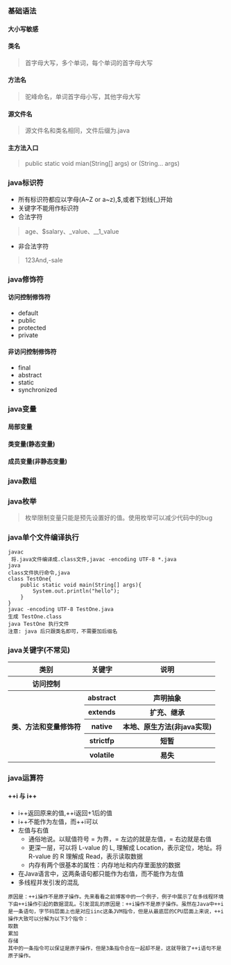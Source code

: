 ### 基础语法
#### 大小写敏感
#### 类名
> 首字母大写，多个单词，每个单词的首字母大写
#### 方法名
> 驼峰命名，单词首字母小写，其他字母大写
#### 源文件名
> 源文件名和类名相同，文件后缀为.java
#### 主方法入口
> public static void mian(String[] args) or (String... args)
### java标识符
* 所有标识符都应以字母(A~Z or a~z),$,或者下划线(_)开始
* 关键字不能用作标识符
* 合法字符
> age、$salary、_value、__1_value
* 非合法字符
> 123And,-sale

### java修饰符
#### 访问控制修饰符
* default
* public
* protected
* private
#### 非访问控制修饰符
* final
* abstract
* static
* synchronized
### java变量
#### 局部变量
#### 类变量(静态变量)
#### 成员变量(非静态变量)
### java数组
### java枚举
> 枚举限制变量只能是预先设置好的值。使用枚举可以减少代码中的bug

### java单个文件编译执行
```
javac
 将.java文件编译成.class文件,javac -encoding UTF-8 *.java
java
class文件执行命令,java 
class TestOne{
    public static void main(String[] args){
        System.out.println("hello");
    }
}
javac -encoding UTF-8 TestOne.java
生成 TestOne.class
java TestOne 执行文件
注意: java 后只跟类名即可，不需要加后缀名

```
### java关键字(不常见)
<table>
    <tr>
	    <th>类别</th>
	    <th>关键字</th>
	    <th>说明</th>  
	</tr>
    <tr>
        <th>访问控制</th>
        <th></th>
        <th></th>
    </tr>
    <tr>
        <th rowspan="5">类、方法和变量修饰符</th>
        <th>abstract</th>
        <th>声明抽象</th>
    </tr>
    <tr>
        <th>extends</th>
        <th>扩充、继承</th>
    </tr>
    <tr>
        <th>native</th>
        <th>本地、原生方法(非java实现)</th>
    </tr>
    <tr>
        <th>strictfp</th>
        <th>短暂</th>
    </tr>
    <tr>
        <th>volatile</th>
        <th>易失</th>
    </tr>

</table>

### java运算符
#### ++i 与 i++
* i++返回原来的值,++i返回+1后的值
* i++不能作为左值，而++i可以
* 左值与右值
    * 通俗地说。以赋值符号 = 为界，= 左边的就是左值，= 右边就是右值
    * 更深一层，可以将 L-value 的 L, 理解成 Location，表示定位，地址。将 R-value 的 R 理解成 Read，表示读取数据
    * 内存有两个很基本的属性：内存地址和内存里面放的数据
* 在Java语言中，这两条语句都只能作为右值，而不能作为左值
* 多线程并发引发的混乱
```
原因是：++i操作不是原子操作。先来看看之前博客中的一个例子，例子中展示了在多线程环境下由++i操作引起的数据混乱。引发混乱的原因是：++i操作不是原子操作。虽然在Java中++i是一条语句，字节码层面上也是对应iinc这条JVM指令，但是从最底层的CPU层面上来说，++i操作大致可以分解为以下3个指令：
取数
累加
存储
其中的一条指令可以保证是原子操作，但是3条指令合在一起却不是，这就导致了++i语句不是原子操作。
```